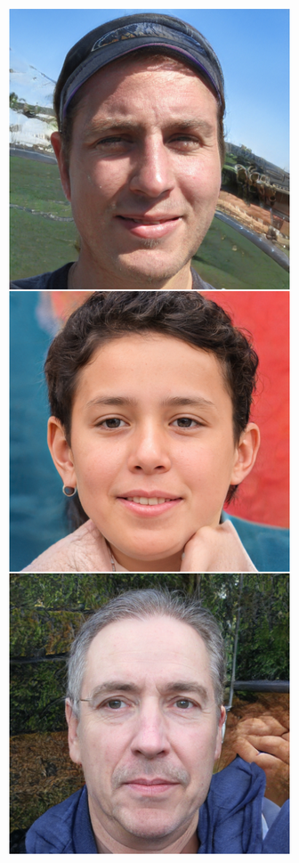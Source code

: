 ![AutomatedStoryAuthorV11](https://github.com/StateDocuments/facesab-public/blob/main/image12951.jpg)
![AutomatedStoryAuthorV11](https://github.com/StateDocuments/facesab-public/blob/main/image23706.jpg)
![AutomatedStoryAuthorV11](https://github.com/StateDocuments/facesab-public/blob/main/image4152.jpg)

